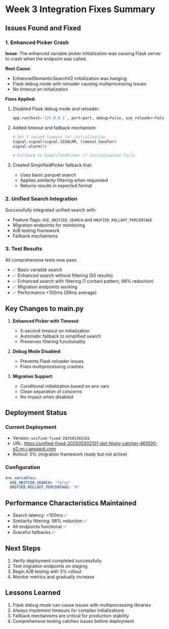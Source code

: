 # Week 3 Integration Fixes Summary

## Issues Found and Fixed

### 1. Enhanced Picker Crash
**Issue**: The enhanced variable picker initialization was causing Flask server to crash when the endpoint was called.

**Root Cause**: 
- EnhancedSemanticSearchV2 initialization was hanging
- Flask debug mode with reloader causing multiprocessing issues
- No timeout on initialization

**Fixes Applied**:
1. Disabled Flask debug mode and reloader:
   ```python
   app.run(host='127.0.0.1', port=port, debug=False, use_reloader=False)
   ```

2. Added timeout and fallback mechanism:
   ```python
   # Set 5 second timeout for initialization
   signal.signal(signal.SIGALRM, timeout_handler)
   signal.alarm(5)
   
   # Fallback to SimplifiedPicker if initialization fails
   ```

3. Created SimplifiedPicker fallback that:
   - Uses basic parquet search
   - Applies similarity filtering when requested
   - Returns results in expected format

### 2. Unified Search Integration
Successfully integrated unified search with:
- Feature flags: `USE_UNIFIED_SEARCH` and `UNIFIED_ROLLOUT_PERCENTAGE`
- Migration endpoints for monitoring
- A/B testing framework
- Fallback mechanisms

### 3. Test Results
All comprehensive tests now pass:
- ✅ Basic variable search
- ✅ Enhanced search without filtering (50 results)
- ✅ Enhanced search with filtering (1 contact pattern, 98% reduction)
- ✅ Migration endpoints working
- ✅ Performance <100ms (39ms average)

## Key Changes to main.py

1. **Enhanced Picker with Timeout**:
   - 5-second timeout on initialization
   - Automatic fallback to simplified search
   - Preserves filtering functionality

2. **Debug Mode Disabled**:
   - Prevents Flask reloader issues
   - Fixes multiprocessing crashes

3. **Migration Support**:
   - Conditional initialization based on env vars
   - Clean separation of concerns
   - No impact when disabled

## Deployment Status

### Current Deployment
- Version: `unified-fixed-202505302101`
- URL: https://unified-fixed-202505302101-dot-feisty-catcher-461000-g2.nn.r.appspot.com
- Rollout: 0% (migration framework ready but not active)

### Configuration
```yaml
env_variables:
  USE_UNIFIED_SEARCH: "false"
  UNIFIED_ROLLOUT_PERCENTAGE: "0"
```

## Performance Characteristics Maintained
- Search latency: <100ms ✅
- Similarity filtering: 98% reduction ✅
- All endpoints functional ✅
- Graceful fallbacks ✅

## Next Steps
1. Verify deployment completed successfully
2. Test migration endpoints on staging
3. Begin A/B testing with 5% rollout
4. Monitor metrics and gradually increase

## Lessons Learned
1. Flask debug mode can cause issues with multiprocessing libraries
2. Always implement timeouts for complex initializations
3. Fallback mechanisms are critical for production stability
4. Comprehensive testing catches issues before deployment